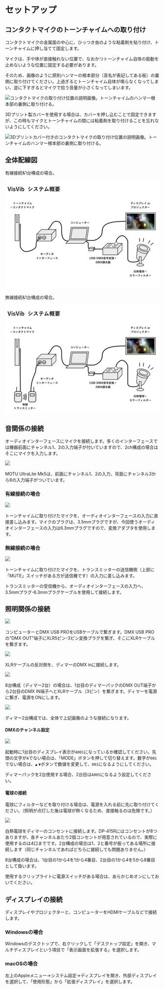 # セットアップ

## コンタクトマイクのトーンチャイムへの取り付け

コンタクトマイクの金属面の中心に、ひっつき虫のような粘着剤を貼り付け、トーンチャイムに押し当てて固定します。

マイクは、手や体が直接触れない位置で、なおかつトーンチャイム自体の振動を止めないような位置に固定する必要があります。

そのため、画像のように原則ハンマーの根本部分（音名が表記してある板）の裏側に取り付けてください。上過ぎるとトーンチャイム自体が鳴らなくなってしまい、逆に下すぎるとマイクで拾う音量が小さくなってしまいます。

![コンタクトマイクの取り付け位置の説明画像。トーンチャイムのハンマー根本部の裏側に取り付ける。](../img/attach_position_direct.JPG)

3Dプリント製カバーを使用する場合は、カバーを押し込むことで固定できますが、この時もマイクとトーンチャイムの間には粘着剤を取り付けることを忘れないようにしてください。

![3Dプリントカバー付きのコンタクトマイクの取り付け位置の説明画像。トーンチャイムのハンマー根本部の裏側に取り付ける。](../img/attach_position_cover.JPG)

## 全体配線図

有線接続&1台構成の場合。

![全体のシステム構成図。有線で1台のトーンチャイムと照明、映像の構成。左側にトーンチャイム＋コンタクトマイク。そこから伸びだケーブルの先にオーディオインターフェース。そこからケーブルで画像中央のコンピューターに接続されている。コンピューターから右側にケーブルが2本伸びており、右上にはディスプレイorプロジェクターがつながる。右下には、USB-DMX変換を挟んでDMX調光器が繋がっており、4つあるコンセントのうち一つに白熱電球が接続されている。](../img/VisVib_diagrams.png)

無線接続&1台構成の場合。

![無線バージョンの全体システム構成図。上の有線バージョンのダイヤグラムとほぼ同じだが、コンタクトマイクとオーディオインターフェースの間に無線トランスミッターが挟まっている。](../img/VisVib_diagrams2.png)

## 音関係の接続

オーディオインターフェースにマイクを接続します。多くのインターフェースでは機器前面にチャンネル1、2の入力端子が付いていますので、2ch構成の場合はそこにマイクを入力します。

![](../img/ultralite_connection.jpg)

MOTU UltraLite Mk5は、前面にチャンネル1、2の入力、背面にチャンネル3から8の入力端子がついています。

### 有線接続の場合

![](../img/audiointerface_connect.JPG)

トーンチャイムに取り付けたマイクを、オーディオインターフェースの入力に直接差し込みます。マイクのプラグは、3.5mmプラグですが、今回使うオーディオインターフェースの入力は6.3mmプラグですので、変換アダプタを使用します。

### 無線接続の場合

![](../img/audiointerface_wireless.JPG)

トーンチャイムに取り付けたマイクを、トランスミッターの送信機側（上部に「MUTE」スイッチがある方が送信機です）の入力に差し込みます。

トランスミッターの受信機から、オーディオインターフェースの入力へ、3.5mmプラグ-6.3mmプラグケーブルを使用して接続します。

## 照明関係の接続

![](../img/dmx_connection.JPG)

コンピューターとDMX USB PROをUSBケーブルで繋ぎます。DMX USB PROの"DMX OUT"端子にXLR5ピン-3ピン変換プラグを繋ぎ、そこにXLRケーブルを繋ぎます。

![](../img/light_setup_1.JPG)

XLRケーブルの反対側を、ディマーのDMX inに接続します。

![](../img/light_setup_3.JPG)

8台構成（ディマー2台）の場合は、1台目のディマーパックのDMX OUT端子から2台目のDMX IN端子へとXLRケーブル（3ピン）を繋ぎます。ディマーを電源に繋ぎ、電源をONにします。

![](../img/light_setup_2.JPG)

ディマー2台構成では、全体で上記画像のような接続になります。

#### DMXのチャンネル設定

![](../img/light_setup_4.JPG)

起動時に1台目のディスプレイ表示が`A001`になっているか確認してください。先頭の文字が`A`でない場合は、「MODE」ボタンを押して切り替えます。数字が`001`でない場合は、`▲` `▼`ボタンで数値を変更して、`001`になるようにしてください。

ディマーパックを2台使用する場合、2台目は`A005`になるよう設定してください。

#### 電球の接続

電球にフィルターなどを取り付ける場合は、電源を入れる前に先に取り付けてください。（照明が点灯した後は電球が熱くなるため、直接触るのは危険です。）

![](../img/light_setup_5.JPG)

白熱電球をディマーのコンセントに接続します。DP-415Rにはコンセントが8つありますが、各チャンネルあたり2個コンセントが用意されているので、実際に使用するのは4口までです。2台構成の場合は1、2と番号が振ってある場所に接続します（同じチャンネルであればどちらに接続しても問題ありません。）

8台構成の場合は、1台目の1から4を1から4番目、2台目の1から4を5から8番目として扱います。

使用するクリップライトに電源スイッチがある場合は、あらかじめオンにしておいてください。

## ディスプレイの接続

ディスプレイやプロジェクターと、コンピューターをHDMIケーブルなどで接続します。

### Windowsの場合

Windowsのデスクトップで、右クリックして「デスクトップ設定」を開き、マルチディスプレイという項目で「表示画面を拡張する」を選択します。

### macOSの場合

左上のAppleメニュー→システム設定→ディスプレイを開き、外部ディスプレイを選択して、「使用形態」から「拡張ディスプレイ」を選択します。